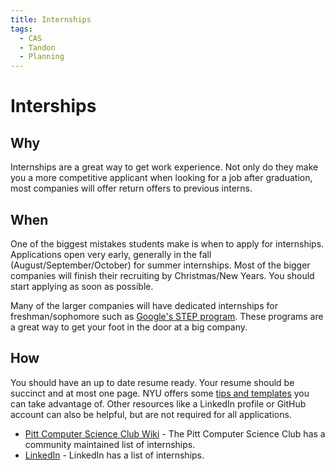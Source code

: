 ```yaml
---
title: Internships
tags:
  - CAS
  - Tandon
  - Planning
---
```


# Interships

## Why

Internships are a great way to get work experience. Not only do they make you a more competitive applicant when looking for a job after graduation, most companies will offer return offers to previous interns.

## When

One of the biggest mistakes students make is when to apply for internships. Applications open very early, generally in the fall (August/September/October) for summer internships. Most of the bigger companies will finish their recruiting by Christmas/New Years. You should start applying as soon as possible.

Many of the larger companies will have dedicated internships for freshman/sophomore such as [Google's STEP program](https://buildyourfuture.withgoogle.com/programs/step/). These programs are a great way to get your foot in the door at a big company.

## How

You should have an up to date resume ready. Your resume should be succinct and at most one page. NYU offers some [tips and templates](https://www.nyu.edu/students/student-information-and-resources/career-development-and-jobs/prepare-for-the-job-search/resumes-and-cover-letters.html) you can take advantage of. Other resources like a LinkedIn profile or GitHub account can also be helpful, but are not required for all applications.

* [Pitt Computer Science Club Wiki](https://github.com/pittcsc/Summer2023-Internships) - The Pitt Computer Science Club has a community maintained list of internships.
* [LinkedIn](https://www.linkedin.com/jobs/internships/) - LinkedIn has a list of internships.
